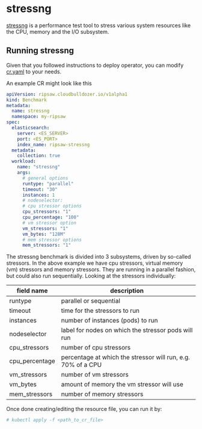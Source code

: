 # stressng

[stressng](https://wiki.ubuntu.com/Kernel/Reference/stress-ng) is a performance test tool to stress various system resources like the CPU, memory and the I/O subsystem.

## Running stressng

Given that you followed instructions to deploy operator,
you can modify [cr.yaml](../resources/crds/ripsaw_v1alpha1_stressng.yaml) to your needs.

An example CR might look like this

```yaml
apiVersion: ripsaw.cloudbulldozer.io/v1alpha1
kind: Benchmark
metadata:
  name: stressng
  namespace: my-ripsaw
spec:
  elasticsearch:
    server: <ES_SERVER>
    port: <ES_PORT>
    index_name: ripsaw-stressng
  metadata:
    collection: true
  workload:
    name: "stressng"
    args:
      # general options
      runtype: "parallel"
      timeout: "30"
      instances: 1
      # nodeselector: 
      # cpu stressor options
      cpu_stressors: "1"
      cpu_percentage: "100"
      # vm stressor option
      vm_stressors: "1"
      vm_bytes: "128M"
      # mem stressor options
      mem_stressors: "1"

```

The stressng benchmark is divided into 3 subsystems, driven by so-called stressors. In the above example we have cpu stressors, virtual memory (vm) stressors and memory stressors. They are running in a parallel fashion, but could also run sequentially. 
Looking at the stressors individually:

| field name            | description                                                   |
|-----------------------|---------------------------------------------------------------|
| runtype               | parallel or sequential                                        |
| timeout               | time for the stressors to run                                 | 
| instances             | number of instances (pods) to run                             |
| nodeselector          | label for nodes on which the stressor pods will run           |
| cpu_stressors         | number of cpu stressors                                       |
| cpu_percentage        | percentage at which the stressor will run, e.g. 70% of a CPU  |
| vm_stressors          | number of vm stressors                                        |
| vm_bytes              | amount of memory the vm stressor will use                     |
| mem_stressors         | number of memory stressors                                    | 

Once done creating/editing the resource file, you can run it by:

```bash
# kubectl apply -f <path_to_cr_file>
```


